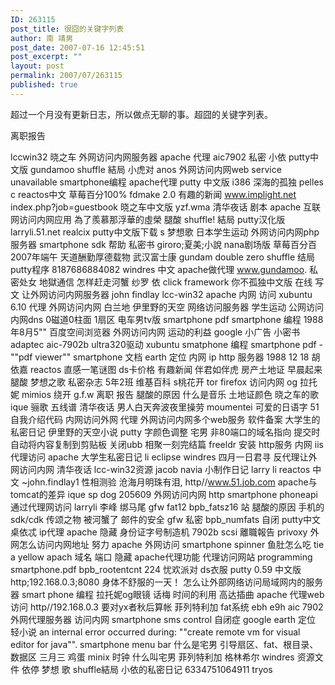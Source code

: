 ```yaml
---
ID: 263115
post_title: 很囧的关键字列表
author: 南 靖男
post_date: 2007-07-16 12:45:51
post_excerpt: ""
layout: post
permalink: 2007/07/263115
published: true
---
```

超过一个月没有更新日志，所以做点无聊的事。超囧的关键字列表。
<!--more-->离职报告
lccwin32
晓之车
外网访问内网服务器
apache 代理
aic7902
私密
小依
putty中文版
gundamoo
shuffle 結局
小虎对
anos
外网访问内网web
service unavailable
smartphone编程
apache代理
putty 中文版
i386
深海的孤独
pelles c
reactos中文
草莓百分100%
fdmake 2.0
有趣的新闻
www.implight.net
index.php?job=guestbook
晓之车中文版
yzf.wma
清华夜话 剧本
apache 互联网访问内网应用
為了羨慕那浮華的虛榮
腿酸
shuffle! 結局
putty汉化版
larryli.51.net
realcix
putty中文版下载
s
梦想歌
日本学生运动
外网访问内网php服务器
smartphone sdk 帮助
私密书
giroro;夏美;小說
nana剧场版
草莓百分百
2007年端午
天道酬勤厚德载物
武汉富士康
gundam double zero
shuffle 结局
putty程序
8187686884082
windres 中文
apache做代理
www.gundamoo.
私密处女
地獄通信
怎样赶走河蟹
纱罗
依
click framework
你不孤独中文版
在线 写文
让外网访问内网服务器
john findlay lcc-win32
apache 内网 访问
xubuntu 6.10
代理 外网访问内网
白兰地
伊里野的天空
网络访问服务器
学生运动
公网访问内网dns
0磁道0柱面 1扇区
电车男tv版
smartphone pdf
smartphone 编程
1988年8月5""
百度空间浏览器
外网访问内网
运动的利益
google 小广告
小密书
adaptec aic-7902b ultra320驱动
xubuntu
smatphone 编程
smartphone pdf -""pdf viewer""
smartphone 文档
earth 定位
内网 ip http 服务器
1988 12 18
胡依嘉
reactos
直感一笔谜图
ds卡价格
有趣新闻
伴君如伴虎
房产土地证
早晨起来腿酸
梦想之歌
私密杂志
5年2班
维基百科
s桃花开
tor firefox
访问内网
og 拉托妮
mimios
绕开 g.f.w
离职 报告
腿酸的原因
什么是音乐
土地证颜色
晓之车的歌
ique
骊歌 五线谱
清华夜话 男人白天奔波夜里操劳
moumentei
可爱的日语字
51自我介绍代码
内网访问外网 代理
外网访问内网多个web服务
软件备案
大学生的私密日记
伊里野的天空小说
putty 字颜色调整
宅男
非80端口的域名指向
提交时自动将内容复制到剪贴板 关闭ubb
相聚一刻完结篇
freeldr 安装
http服务 内网
iis 代理访问 apache
大学生私密日记
li
eclipse windres
四月一日君寻
反代理让外网访问内网
清华夜话
lcc-win32资源
jacob navia
小制作日记
larry li
reactos 中文
~john.findlay1
性相测验
沧海月明珠有泪,
http//www.51.job.com
apache与tomcat的差异
ique sp dog
205609
外网访问内网 http
smartphone phoneapi
通过代理网访问
larryli 李峰
绑马尾
gfw
fat12 bpb_fatsz16
站 腿酸的原因
手机的sdk/cdk
传颂之物
被河蟹了
邮件的安全 gfw 私密
bpb_numfats
自闭
putty中文
桌依忒
ip代理 apache 隐藏
身份证字号制造机
7902b scsi
離職報告
privoxy
外网怎么访问内网地址
努力
apache 外网访问
smartphone spinner
鱼肚怎么吃
tie a yellow
apach 域名 端口 隐藏
apache代理功能
代理访问网站
programming smartphone.pdf
bpb_rootentcnt 224
忧欢派对
ds衣服
putty 0.59 中文版
http;192.168.0.3;8080
身体不舒服的一天！
怎么让外部网络访问局域网内的服务器
smart phone 编程
拉托妮og眼镜
话梅
时间的利用
高达插曲
apache 代理web访问
http//192.168.0.3
要对yx者秋后算帐
菲列特利加
fat系统 ebh e9h
aic 7902
外网代理服务器 访问内网
smartphone sms control
自闭症
google earth 定位
轻小说
an internal error occurred during: ""create remote vm for visual editor for java"".
smartphone menu bar
什么是宅男
引导扇区、fat、根目录、数据区
三月三 鸡蛋
minix 时钟
什么叫宅男
菲列特利加 格林希尔
windres 资源文件
依停
梦想 歌
shuffle結局
小依的私密日记
6334751064911
tryos